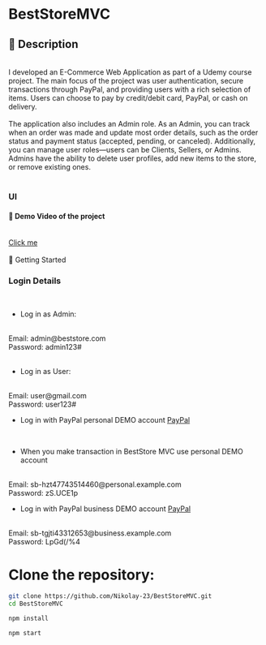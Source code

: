 # BestStoreMVC

## 📝 Description
<br>
I developed an E-Commerce Web Application as part of a Udemy course project. The main focus of the project was user authentication, secure transactions through PayPal, and providing users with a rich selection of items. Users can choose to pay by credit/debit card, PayPal, or cash on delivery.
<br>
<br>
The application also includes an Admin role. As an Admin, you can track when an order was made and update most order details, such as the order status and payment status (accepted, pending, or canceled). Additionally, you can manage user roles—users can be Clients, Sellers, or Admins. Admins have the ability to delete user profiles, add new items to the store, or remove existing ones.
<br>
<br>

### UI

#### 🎥 Demo Video of the project
<br>
<a href="https://www.youtube.com/watch?v=F1sNu9ov_wQ">Click me</a>
<br>
<br>
🚀 Getting Started
<br>

### Login Details
<br>

- Log in as Admin: 

<br>
 Email: admin@beststore.com
<br>
 Password: admin123#
<br>
<br>

- Log in as User:

<br>
 Email: user@gmail.com
<br>
 Password: user123#
<br>

- Log in with PayPal personal DEMO account <a href="https://www.sandbox.paypal.com/us/home">PayPal</a>
<br>

- When you make transaction in BestStore MVC use personal DEMO account 

<br>
 Email: sb-hzt47743514460@personal.example.com
<br>
 Password: zS.UCE1p
<br>
  
- Log in with PayPal business DEMO account <a href="https://www.sandbox.paypal.com/us/home">PayPal</a>

<br>
 Email: sb-tgjti43312653@business.example.com
<br>
 Password: LpGd(/%4
<br>

# Clone the repository:
```bash
git clone https://github.com/Nikolay-23/BestStoreMVC.git
cd BestStoreMVC

npm install

npm start
